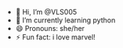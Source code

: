 - 👋 Hi, I’m @VLS005
- 🌱 I’m currently learning python 
- 😄 Pronouns: she/her
- ⚡ Fun fact: i love marvel!

<!---
VLS005/VLS005 is a ✨ special ✨ repository because its `README.md` (this file) appears on your GitHub profile.
You can click the Preview link to take a look at your changes.
--->
